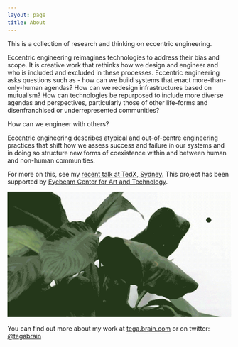 ```yaml
---
layout: page
title: About
---
```



This is a collection of research and thinking on eccentric engineering.

Eccentric engineering reimagines technologies to address their bias and scope. It is creative work that rethinks how we design and engineer and who is included and excluded in these processes. Eccentric engineering asks questions such as - how can we build systems that enact more-than-only-human agendas? How can we redesign infrastructures based on mutualism? How can technologies be repurposed to include more diverse agendas and perspectives, particularly those of other life-forms and disenfranchised or underrepresented communities?

How can we engineer with others?  

Eccentric engineering describes atypical and out-of-centre engineering practices that shift how we assess success and failure in our systems and in doing so structure new forms of coexistence within and between human and non-human communities.

For more on this, see my [recent talk at TedX, Sydney.](http://tedxsydney.com/site/item.cfm?item=FBB5B44FE8EFD26F716D09953F099D56) This project has been supported by [Eyebeam Center for Art and Technology](http://eyebeam.org/).


<img src="https://github.com/eccentricengineering/eccentricengineering.github.io/blob/master/images/about/exhibitionPic-13.jpg?raw=true" alt="alt text" width="600px">

You can find out more about my work at [tega.brain.com](http://tegabrain.com/) or on twitter: [@tegabrain](http://twitter.com/tegabrain)
